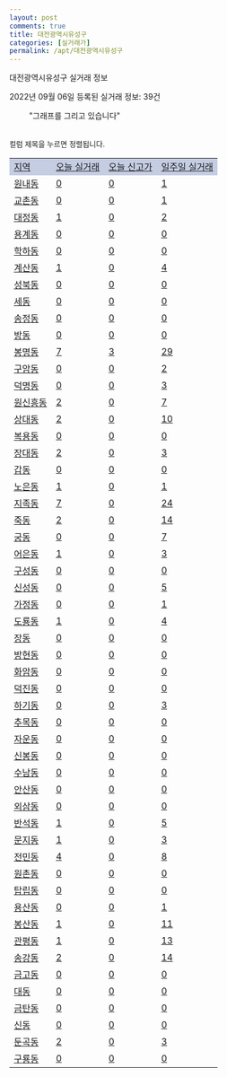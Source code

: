 ```yaml
---
layout: post
comments: true
title: 대전광역시유성구
categories: [실거래가]
permalink: /apt/대전광역시유성구
---
```


대전광역시유성구 실거래 정보

2022년 09월 06일 등록된 실거래 정보: 39건

<!--<script async src="https://pagead2.googlesyndication.com/pagead/js/adsbygoogle.js?client=ca-pub-3485438051770037"
 crossorigin="anonymous"></script>-->

<script type="text/javascript">
  google.charts.load('current', {'packages':['corechart']});
  google.charts.setOnLoadCallback(drawChart);

  function drawChart() {
    var data = google.visualization.arrayToDataTable([['거래일', '매매', '전월세', '전매'], ['21-01', 4, 4, 0], ['21-02', 0, 3, 0], ['21-03', 0, 2, 0], ['21-04', 0, 1, 0], ['21-05', 2, 0, 0], ['21-06', 1, 1, 0], ['21-07', 2, 18, 0], ['21-08', 103, 133, 7], ['21-09', 228, 335, 12], ['21-10', 277, 488, 14], ['21-11', 183, 467, 10], ['21-12', 153, 626, 7], ['22-01', 132, 550, 15], ['22-02', 142, 631, 11], ['22-03', 146, 545, 21], ['22-04', 181, 603, 19], ['22-05', 162, 651, 15], ['22-06', 111, 527, 6], ['22-07', 151, 552, 13], ['22-08', 92, 399, 8], ['22-09', 2, 16, 0]]);

    var options = {
      title: '최근 1년간 유형별 거래량 추이',
      legend: { position: 'bottom' }
    };

    setTimeout(function() {
        var chart = new google.visualization.LineChart(document.getElementById('columnchart_material'));
        chart.draw(data, (options));
        document.getElementById('loading').style.display = 'none';
        var dayLabel = (new Date()).getDay();
        if (dayLabel < 2) {
            sorttable.innerSortFunction.apply(document.getElementById('week'), []);
            sorttable.innerSortFunction.apply(document.getElementById('week'), []);        
        }
        else {
            sorttable.innerSortFunction.apply(document.getElementById('today'), []);
            sorttable.innerSortFunction.apply(document.getElementById('today'), []);
        }
    }, 200);

  }
</script>

<div id="loading" style="z-index:20; display: block; margin-left: 35px">"그래프를 그리고 있습니다"</div>
<div id="columnchart_material" style="width: 95%; margin-left: -35px; display: block"></div>
<!--<div style="width: 95%; margin-left: -35px; display: block">
      <script async src="https://pagead2.googlesyndication.com/pagead/js/adsbygoogle.js?client=ca-pub-3485438051770037"
          crossorigin="anonymous"></script>
      <ins class="adsbygoogle"
          style="display:block"
          data-ad-format="fluid"
          data-ad-layout-key="-fb+5w+4e-db+86"
          data-ad-client="ca-pub-3485438051770037"
          data-ad-slot="1827090281"></ins>
      <script>
          (adsbygoogle = window.adsbygoogle || []).push({});
      </script>
</div>-->
<br>

<font size='small' style='font-size: small;'>컬럼 제목을 누르면 정렬됩니다.</font>
<table class="sortable">
  <tr style='background-color: rgba(114, 132, 186,0.4);'>
    <td id="region"><a href="#">지역</a></td>
    <td id="today"><a href="#">오늘 실거래</a></td>
    <td id="today_new"><a href="#">오늘 신고가</a></td>
    <td id="week"><a href="#">일주일 실거래</a></td>
  </tr>

  
  <tr class="item">
    <td><a href="대전광역시유성구원내동">원내동</a></td>
    <td><a href="대전광역시유성구원내동">0</a></td>
    <td><a href="대전광역시유성구원내동">0</a></td>
    <td><a href="대전광역시유성구원내동">1</a></td>
  </tr>
    

  <tr class="item">
    <td><a href="대전광역시유성구교촌동">교촌동</a></td>
    <td><a href="대전광역시유성구교촌동">0</a></td>
    <td><a href="대전광역시유성구교촌동">0</a></td>
    <td><a href="대전광역시유성구교촌동">1</a></td>
  </tr>
    

  <tr class="item">
    <td><a href="대전광역시유성구대정동">대정동</a></td>
    <td><a href="대전광역시유성구대정동">1</a></td>
    <td><a href="대전광역시유성구대정동">0</a></td>
    <td><a href="대전광역시유성구대정동">2</a></td>
  </tr>
    

  <tr class="item">
    <td><a href="대전광역시유성구용계동">용계동</a></td>
    <td><a href="대전광역시유성구용계동">0</a></td>
    <td><a href="대전광역시유성구용계동">0</a></td>
    <td><a href="대전광역시유성구용계동">0</a></td>
  </tr>
    

  <tr class="item">
    <td><a href="대전광역시유성구학하동">학하동</a></td>
    <td><a href="대전광역시유성구학하동">0</a></td>
    <td><a href="대전광역시유성구학하동">0</a></td>
    <td><a href="대전광역시유성구학하동">0</a></td>
  </tr>
    

  <tr class="item">
    <td><a href="대전광역시유성구계산동">계산동</a></td>
    <td><a href="대전광역시유성구계산동">1</a></td>
    <td><a href="대전광역시유성구계산동">0</a></td>
    <td><a href="대전광역시유성구계산동">4</a></td>
  </tr>
    

  <tr class="item">
    <td><a href="대전광역시유성구성북동">성북동</a></td>
    <td><a href="대전광역시유성구성북동">0</a></td>
    <td><a href="대전광역시유성구성북동">0</a></td>
    <td><a href="대전광역시유성구성북동">0</a></td>
  </tr>
    

  <tr class="item">
    <td><a href="대전광역시유성구세동">세동</a></td>
    <td><a href="대전광역시유성구세동">0</a></td>
    <td><a href="대전광역시유성구세동">0</a></td>
    <td><a href="대전광역시유성구세동">0</a></td>
  </tr>
    

  <tr class="item">
    <td><a href="대전광역시유성구송정동">송정동</a></td>
    <td><a href="대전광역시유성구송정동">0</a></td>
    <td><a href="대전광역시유성구송정동">0</a></td>
    <td><a href="대전광역시유성구송정동">0</a></td>
  </tr>
    

  <tr class="item">
    <td><a href="대전광역시유성구방동">방동</a></td>
    <td><a href="대전광역시유성구방동">0</a></td>
    <td><a href="대전광역시유성구방동">0</a></td>
    <td><a href="대전광역시유성구방동">0</a></td>
  </tr>
    

  <tr class="item">
    <td><a href="대전광역시유성구봉명동">봉명동</a></td>
    <td><a href="대전광역시유성구봉명동">7</a></td>
    <td><a href="대전광역시유성구봉명동">3</a></td>
    <td><a href="대전광역시유성구봉명동">29</a></td>
  </tr>
    

  <tr class="item">
    <td><a href="대전광역시유성구구암동">구암동</a></td>
    <td><a href="대전광역시유성구구암동">0</a></td>
    <td><a href="대전광역시유성구구암동">0</a></td>
    <td><a href="대전광역시유성구구암동">2</a></td>
  </tr>
    

  <tr class="item">
    <td><a href="대전광역시유성구덕명동">덕명동</a></td>
    <td><a href="대전광역시유성구덕명동">0</a></td>
    <td><a href="대전광역시유성구덕명동">0</a></td>
    <td><a href="대전광역시유성구덕명동">3</a></td>
  </tr>
    

  <tr class="item">
    <td><a href="대전광역시유성구원신흥동">원신흥동</a></td>
    <td><a href="대전광역시유성구원신흥동">2</a></td>
    <td><a href="대전광역시유성구원신흥동">0</a></td>
    <td><a href="대전광역시유성구원신흥동">7</a></td>
  </tr>
    

  <tr class="item">
    <td><a href="대전광역시유성구상대동">상대동</a></td>
    <td><a href="대전광역시유성구상대동">2</a></td>
    <td><a href="대전광역시유성구상대동">0</a></td>
    <td><a href="대전광역시유성구상대동">10</a></td>
  </tr>
    

  <tr class="item">
    <td><a href="대전광역시유성구복용동">복용동</a></td>
    <td><a href="대전광역시유성구복용동">0</a></td>
    <td><a href="대전광역시유성구복용동">0</a></td>
    <td><a href="대전광역시유성구복용동">0</a></td>
  </tr>
    

  <tr class="item">
    <td><a href="대전광역시유성구장대동">장대동</a></td>
    <td><a href="대전광역시유성구장대동">2</a></td>
    <td><a href="대전광역시유성구장대동">0</a></td>
    <td><a href="대전광역시유성구장대동">3</a></td>
  </tr>
    

  <tr class="item">
    <td><a href="대전광역시유성구갑동">갑동</a></td>
    <td><a href="대전광역시유성구갑동">0</a></td>
    <td><a href="대전광역시유성구갑동">0</a></td>
    <td><a href="대전광역시유성구갑동">0</a></td>
  </tr>
    

  <tr class="item">
    <td><a href="대전광역시유성구노은동">노은동</a></td>
    <td><a href="대전광역시유성구노은동">1</a></td>
    <td><a href="대전광역시유성구노은동">0</a></td>
    <td><a href="대전광역시유성구노은동">1</a></td>
  </tr>
    

  <tr class="item">
    <td><a href="대전광역시유성구지족동">지족동</a></td>
    <td><a href="대전광역시유성구지족동">7</a></td>
    <td><a href="대전광역시유성구지족동">0</a></td>
    <td><a href="대전광역시유성구지족동">24</a></td>
  </tr>
    

  <tr class="item">
    <td><a href="대전광역시유성구죽동">죽동</a></td>
    <td><a href="대전광역시유성구죽동">2</a></td>
    <td><a href="대전광역시유성구죽동">0</a></td>
    <td><a href="대전광역시유성구죽동">14</a></td>
  </tr>
    

  <tr class="item">
    <td><a href="대전광역시유성구궁동">궁동</a></td>
    <td><a href="대전광역시유성구궁동">0</a></td>
    <td><a href="대전광역시유성구궁동">0</a></td>
    <td><a href="대전광역시유성구궁동">7</a></td>
  </tr>
    

  <tr class="item">
    <td><a href="대전광역시유성구어은동">어은동</a></td>
    <td><a href="대전광역시유성구어은동">1</a></td>
    <td><a href="대전광역시유성구어은동">0</a></td>
    <td><a href="대전광역시유성구어은동">3</a></td>
  </tr>
    

  <tr class="item">
    <td><a href="대전광역시유성구구성동">구성동</a></td>
    <td><a href="대전광역시유성구구성동">0</a></td>
    <td><a href="대전광역시유성구구성동">0</a></td>
    <td><a href="대전광역시유성구구성동">0</a></td>
  </tr>
    

  <tr class="item">
    <td><a href="대전광역시유성구신성동">신성동</a></td>
    <td><a href="대전광역시유성구신성동">0</a></td>
    <td><a href="대전광역시유성구신성동">0</a></td>
    <td><a href="대전광역시유성구신성동">5</a></td>
  </tr>
    

  <tr class="item">
    <td><a href="대전광역시유성구가정동">가정동</a></td>
    <td><a href="대전광역시유성구가정동">0</a></td>
    <td><a href="대전광역시유성구가정동">0</a></td>
    <td><a href="대전광역시유성구가정동">1</a></td>
  </tr>
    

  <tr class="item">
    <td><a href="대전광역시유성구도룡동">도룡동</a></td>
    <td><a href="대전광역시유성구도룡동">1</a></td>
    <td><a href="대전광역시유성구도룡동">0</a></td>
    <td><a href="대전광역시유성구도룡동">4</a></td>
  </tr>
    

  <tr class="item">
    <td><a href="대전광역시유성구장동">장동</a></td>
    <td><a href="대전광역시유성구장동">0</a></td>
    <td><a href="대전광역시유성구장동">0</a></td>
    <td><a href="대전광역시유성구장동">0</a></td>
  </tr>
    

  <tr class="item">
    <td><a href="대전광역시유성구방현동">방현동</a></td>
    <td><a href="대전광역시유성구방현동">0</a></td>
    <td><a href="대전광역시유성구방현동">0</a></td>
    <td><a href="대전광역시유성구방현동">0</a></td>
  </tr>
    

  <tr class="item">
    <td><a href="대전광역시유성구화암동">화암동</a></td>
    <td><a href="대전광역시유성구화암동">0</a></td>
    <td><a href="대전광역시유성구화암동">0</a></td>
    <td><a href="대전광역시유성구화암동">0</a></td>
  </tr>
    

  <tr class="item">
    <td><a href="대전광역시유성구덕진동">덕진동</a></td>
    <td><a href="대전광역시유성구덕진동">0</a></td>
    <td><a href="대전광역시유성구덕진동">0</a></td>
    <td><a href="대전광역시유성구덕진동">0</a></td>
  </tr>
    

  <tr class="item">
    <td><a href="대전광역시유성구하기동">하기동</a></td>
    <td><a href="대전광역시유성구하기동">0</a></td>
    <td><a href="대전광역시유성구하기동">0</a></td>
    <td><a href="대전광역시유성구하기동">3</a></td>
  </tr>
    

  <tr class="item">
    <td><a href="대전광역시유성구추목동">추목동</a></td>
    <td><a href="대전광역시유성구추목동">0</a></td>
    <td><a href="대전광역시유성구추목동">0</a></td>
    <td><a href="대전광역시유성구추목동">0</a></td>
  </tr>
    

  <tr class="item">
    <td><a href="대전광역시유성구자운동">자운동</a></td>
    <td><a href="대전광역시유성구자운동">0</a></td>
    <td><a href="대전광역시유성구자운동">0</a></td>
    <td><a href="대전광역시유성구자운동">0</a></td>
  </tr>
    

  <tr class="item">
    <td><a href="대전광역시유성구신봉동">신봉동</a></td>
    <td><a href="대전광역시유성구신봉동">0</a></td>
    <td><a href="대전광역시유성구신봉동">0</a></td>
    <td><a href="대전광역시유성구신봉동">0</a></td>
  </tr>
    

  <tr class="item">
    <td><a href="대전광역시유성구수남동">수남동</a></td>
    <td><a href="대전광역시유성구수남동">0</a></td>
    <td><a href="대전광역시유성구수남동">0</a></td>
    <td><a href="대전광역시유성구수남동">0</a></td>
  </tr>
    

  <tr class="item">
    <td><a href="대전광역시유성구안산동">안산동</a></td>
    <td><a href="대전광역시유성구안산동">0</a></td>
    <td><a href="대전광역시유성구안산동">0</a></td>
    <td><a href="대전광역시유성구안산동">0</a></td>
  </tr>
    

  <tr class="item">
    <td><a href="대전광역시유성구외삼동">외삼동</a></td>
    <td><a href="대전광역시유성구외삼동">0</a></td>
    <td><a href="대전광역시유성구외삼동">0</a></td>
    <td><a href="대전광역시유성구외삼동">0</a></td>
  </tr>
    

  <tr class="item">
    <td><a href="대전광역시유성구반석동">반석동</a></td>
    <td><a href="대전광역시유성구반석동">1</a></td>
    <td><a href="대전광역시유성구반석동">0</a></td>
    <td><a href="대전광역시유성구반석동">5</a></td>
  </tr>
    

  <tr class="item">
    <td><a href="대전광역시유성구문지동">문지동</a></td>
    <td><a href="대전광역시유성구문지동">1</a></td>
    <td><a href="대전광역시유성구문지동">0</a></td>
    <td><a href="대전광역시유성구문지동">3</a></td>
  </tr>
    

  <tr class="item">
    <td><a href="대전광역시유성구전민동">전민동</a></td>
    <td><a href="대전광역시유성구전민동">4</a></td>
    <td><a href="대전광역시유성구전민동">0</a></td>
    <td><a href="대전광역시유성구전민동">8</a></td>
  </tr>
    

  <tr class="item">
    <td><a href="대전광역시유성구원촌동">원촌동</a></td>
    <td><a href="대전광역시유성구원촌동">0</a></td>
    <td><a href="대전광역시유성구원촌동">0</a></td>
    <td><a href="대전광역시유성구원촌동">0</a></td>
  </tr>
    

  <tr class="item">
    <td><a href="대전광역시유성구탑립동">탑립동</a></td>
    <td><a href="대전광역시유성구탑립동">0</a></td>
    <td><a href="대전광역시유성구탑립동">0</a></td>
    <td><a href="대전광역시유성구탑립동">0</a></td>
  </tr>
    

  <tr class="item">
    <td><a href="대전광역시유성구용산동">용산동</a></td>
    <td><a href="대전광역시유성구용산동">0</a></td>
    <td><a href="대전광역시유성구용산동">0</a></td>
    <td><a href="대전광역시유성구용산동">1</a></td>
  </tr>
    

  <tr class="item">
    <td><a href="대전광역시유성구봉산동">봉산동</a></td>
    <td><a href="대전광역시유성구봉산동">1</a></td>
    <td><a href="대전광역시유성구봉산동">0</a></td>
    <td><a href="대전광역시유성구봉산동">11</a></td>
  </tr>
    

  <tr class="item">
    <td><a href="대전광역시유성구관평동">관평동</a></td>
    <td><a href="대전광역시유성구관평동">1</a></td>
    <td><a href="대전광역시유성구관평동">0</a></td>
    <td><a href="대전광역시유성구관평동">13</a></td>
  </tr>
    

  <tr class="item">
    <td><a href="대전광역시유성구송강동">송강동</a></td>
    <td><a href="대전광역시유성구송강동">2</a></td>
    <td><a href="대전광역시유성구송강동">0</a></td>
    <td><a href="대전광역시유성구송강동">14</a></td>
  </tr>
    

  <tr class="item">
    <td><a href="대전광역시유성구금고동">금고동</a></td>
    <td><a href="대전광역시유성구금고동">0</a></td>
    <td><a href="대전광역시유성구금고동">0</a></td>
    <td><a href="대전광역시유성구금고동">0</a></td>
  </tr>
    

  <tr class="item">
    <td><a href="대전광역시유성구대동">대동</a></td>
    <td><a href="대전광역시유성구대동">0</a></td>
    <td><a href="대전광역시유성구대동">0</a></td>
    <td><a href="대전광역시유성구대동">0</a></td>
  </tr>
    

  <tr class="item">
    <td><a href="대전광역시유성구금탄동">금탄동</a></td>
    <td><a href="대전광역시유성구금탄동">0</a></td>
    <td><a href="대전광역시유성구금탄동">0</a></td>
    <td><a href="대전광역시유성구금탄동">0</a></td>
  </tr>
    

  <tr class="item">
    <td><a href="대전광역시유성구신동">신동</a></td>
    <td><a href="대전광역시유성구신동">0</a></td>
    <td><a href="대전광역시유성구신동">0</a></td>
    <td><a href="대전광역시유성구신동">0</a></td>
  </tr>
    

  <tr class="item">
    <td><a href="대전광역시유성구둔곡동">둔곡동</a></td>
    <td><a href="대전광역시유성구둔곡동">2</a></td>
    <td><a href="대전광역시유성구둔곡동">0</a></td>
    <td><a href="대전광역시유성구둔곡동">3</a></td>
  </tr>
    

  <tr class="item">
    <td><a href="대전광역시유성구구룡동">구룡동</a></td>
    <td><a href="대전광역시유성구구룡동">0</a></td>
    <td><a href="대전광역시유성구구룡동">0</a></td>
    <td><a href="대전광역시유성구구룡동">0</a></td>
  </tr>
    


</table>


    